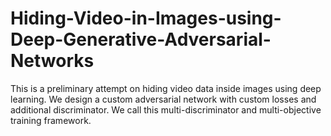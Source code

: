 # Hiding-Video-in-Images-using-Deep-Generative-Adversarial-Networks
This is a preliminary attempt on hiding video data inside images using deep learning. We design a custom adversarial network with custom losses and additional discriminator. We call this multi-discriminator and multi-objective training framework. 
